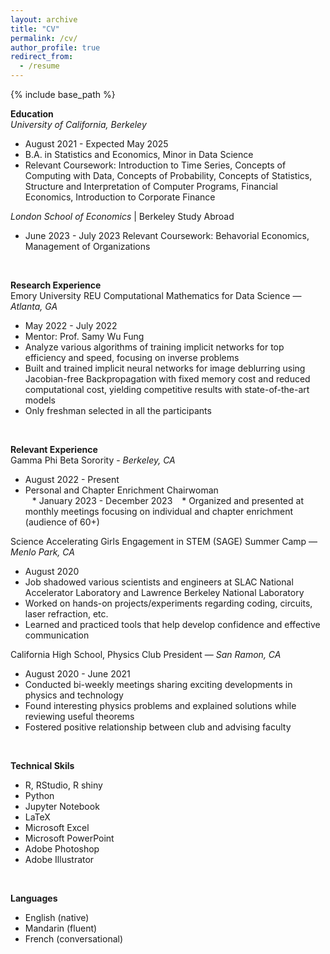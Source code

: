 ```yaml
---
layout: archive
title: "CV"
permalink: /cv/
author_profile: true
redirect_from:
  - /resume
---
```


{% include base_path %}

**Education**  
*University of California, Berkeley*
* August 2021 - Expected May 2025
* B.A. in Statistics and Economics, Minor in Data Science  
* Relevant Coursework: Introduction to Time Series, Concepts of Computing with Data, Concepts of Probability, Concepts of Statistics, Structure and Interpretation of Computer Programs, Financial Economics, Introduction to Corporate Finance 

*London School of Economics* | Berkeley Study Abroad
* June 2023 - July 2023
Relevant Coursework: Behavorial Economics, Management of Organizations

<br/>

**Research Experience**  
Emory University REU Computational Mathematics for Data Science — _Atlanta, GA_
* May 2022 - July 2022
* Mentor: Prof. Samy Wu Fung
* Analyze various algorithms of training implicit networks for top efficiency and speed⁠, focusing on inverse problems
* Built and trained implicit neural networks for image deblurring using Jacobian-free Backpropagation with fixed memory cost and reduced computational cost, yielding competitive results with state-of-the-art models
* Only freshman selected in all the participants

<br/>

**Relevant Experience**  
Gamma Phi Beta Sorority - _Berkeley, CA_  
* August 2022 - Present  
* Personal and Chapter Enrichment Chairwoman  
&ensp; * January 2023 - December 2023
&ensp; * Organized and presented at monthly meetings focusing on individual and chapter enrichment (audience of 60+)


Science Accelerating Girls Engagement in STEM (SAGE) Summer Camp — _Menlo Park, CA_
* August 2020
* Job shadowed various scientists and engineers at SLAC National Accelerator Laboratory  and Lawrence Berkeley National Laboratory 
* Worked on hands-on projects/experiments regarding coding, circuits, laser refraction, etc. 
* Learned and practiced tools that help develop confidence and effective communication 

California High School, Physics Club President — _San Ramon, CA_
* August 2020 - June 2021
* Conducted bi-weekly meetings sharing exciting developments in physics  and technology
* Found interesting physics problems and explained solutions while reviewing useful theorems 
* Fostered positive relationship between club and advising faculty 

<br/>

**Technical Skils**  
* R, RStudio, R shiny
* Python
* Jupyter Notebook
* LaTeX
* Microsoft Excel
* Microsoft PowerPoint 
* Adobe Photoshop
* Adobe Illustrator

<br/>

**Languages**  
* English (native)
* Mandarin (fluent)
* French (conversational)
